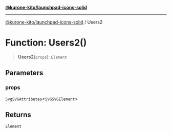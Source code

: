 [**@kurone-kito/launchpad-icons-solid**](../README.md)

***

[@kurone-kito/launchpad-icons-solid](../globals.md) / Users2

# Function: Users2()

> **Users2**(`props`): `Element`

## Parameters

### props

`SvgSVGAttributes`\<`SVGSVGElement`\>

## Returns

`Element`
